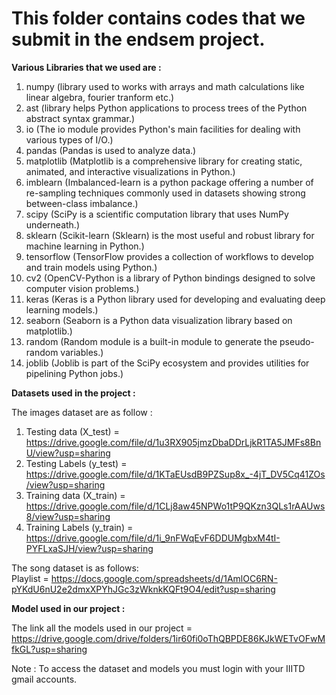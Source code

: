 # This folder contains codes that we submit in the endsem project.


**Various Libraries that we used are :**

1. numpy  (library used to works with arrays and math calculations like linear algebra, fourier tranform etc.)
2. ast  (library helps Python applications to process trees of the Python abstract syntax grammar.)
3. io  (The io module provides Python's main facilities for dealing with various types of I/O.)
4. pandas  (Pandas is used to analyze data.)
5. matplotlib  (Matplotlib is a comprehensive library for creating static, animated, and interactive visualizations in Python.)
6. imblearn  (Imbalanced-learn is a python package offering a number of re-sampling techniques commonly used in datasets showing strong between-class imbalance.)
7. scipy  (SciPy is a scientific computation library that uses NumPy underneath.)
8. sklearn  (Scikit-learn (Sklearn) is the most useful and robust library for machine learning in Python.)
9. tensorflow  (TensorFlow provides a collection of workflows to develop and train models using Python.)
10. cv2  (OpenCV-Python is a library of Python bindings designed to solve computer vision problems.)
11. keras  (Keras is a Python library used for developing and evaluating deep learning models.)
12. seaborn  (Seaborn is a Python data visualization library based on matplotlib.)
13. random  (Random module is a built-in module to generate the pseudo-random variables.)
14. joblib  (Joblib is part of the SciPy ecosystem and provides utilities for pipelining Python jobs.)

**Datasets used in the project :**

The images dataset are as follow :
1. Testing data (X_test) = https://drive.google.com/file/d/1u3RX905jmzDbaDDrLjkR1TA5JMFs8BnU/view?usp=sharing
2. Testing Labels (y_test) = https://drive.google.com/file/d/1KTaEUsdB9PZSup8x_-4jT_DV5Cq41ZOs/view?usp=sharing
3. Training data (X_train) = https://drive.google.com/file/d/1CLj8aw45NPWo1tP9QKzn3QLs1rAAUws8/view?usp=sharing
4. Training Labels (y_train) = https://drive.google.com/file/d/1i_9nFWqEvF6DDUMgbxM4tI-PYFLxaSJH/view?usp=sharing  

The song dataset is as follows:  
Playlist = https://docs.google.com/spreadsheets/d/1AmlOC6RN-pYKdU6nU2e2dmxXPYhJGc3zWknkKQFt9O4/edit?usp=sharing  

 

**Model used in our project :**  

The link all the models used in our project = https://drive.google.com/drive/folders/1ir60fi0oThQBPDE86KJkWETvOFwMfkGL?usp=sharing  

Note : To access the dataset  and models you must login with your IIITD gmail accounts. 






